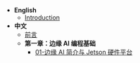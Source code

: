 * **English**
  * [Introduction](/docs/en/00-Introduction/README.md)
* **中文**
  * [前言](/docs/cn/00-前言/README.md)
  * **第一章：边缘 AI 编程基础**
    * [01-边缘 AI 简介与 Jetson 硬件平台](/docs/cn/1.边缘AI编程基础/01-边缘AI简介与Jetson硬件平台/README.md)